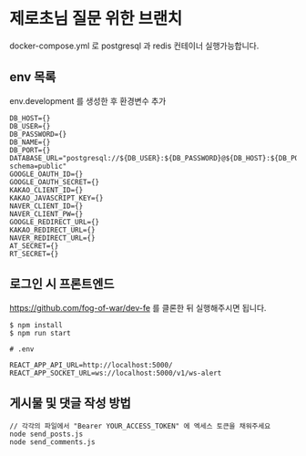 # 제로초님 질문 위한 브랜치

docker-compose.yml 로 postgresql 과 redis 컨테이너 실행가능합니다.

## env 목록

env.development 를 생성한 후 환경변수 추가

```
DB_HOST={}
DB_USER={}
DB_PASSWORD={}
DB_NAME={}
DB_PORT={}
DATABASE_URL="postgresql://${DB_USER}:${DB_PASSWORD}@${DB_HOST}:${DB_PORT}/${DB_NAME}?schema=public"
GOOGLE_OAUTH_ID={}
GOOGLE_OAUTH_SECRET={}
KAKAO_CLIENT_ID={}
KAKAO_JAVASCRIPT_KEY={}
NAVER_CLIENT_ID={}
NAVER_CLIENT_PW={}
GOOGLE_REDIRECT_URL={}
KAKAO_REDIRECT_URL={}
NAVER_REDIRECT_URL={}
AT_SECRET={}
RT_SECRET={}
```

## 로그인 시 프론트엔드

https://github.com/fog-of-war/dev-fe 를 클론한 뒤 실행해주시면 됩니다.

```
$ npm install
$ npm run start
```

```
# .env

REACT_APP_API_URL=http://localhost:5000/
REACT_APP_SOCKET_URL=ws://localhost:5000/v1/ws-alert
```

## 게시물 및 댓글 작성 방법

```
// 각각의 파일에서 "Bearer YOUR_ACCESS_TOKEN" 에 엑세스 토큰을 채워주세요
node send_posts.js
node send_comments.js
```
